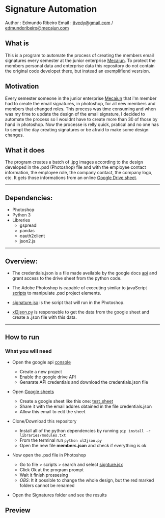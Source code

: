 # Signature Automation
Author : Edmundo Ribeiro 
Email : jtvedy@gmail.com / edmundoribeiro@mecajun.com

## What is
This is a program to automate the process of creating the members email signatures every semester
at the junior enterprise [Mecajun](https://www.mecajun.com/). To protect the members personal data and enterprise data this repository do not contain the original code developet there, but instead an exemplifiend vesrsion. 

## Motivation
Every semester someone in the junior enterprise [Mecajun](https://www.mecajun.com/) that i'm member had to create the email signatures, in photoshop, for all new members and members that changed roles. This process was time consuming and when was my time to update the design of the email signature, I decided to automate the process so I wouldnt have to create more than 30 of those by hand in photoshop. Now the processe is relly quick, pratical and no one has to sempt the day creating signatures or be afraid to make some design changes. 


## What it does
The program creates a batch of .jpg images according to the design developed in the .psd (Photoshop) file and with the employee contact information, the employee role, the company contact, the company logo, etc. It gets those informations from an online [Google Drive sheet](https://docs.google.com/spreadsheets).

---

## Dependencies:
- Photoshop
- Python 3
- Libreries
  - gspread
  - pandas
  - oauth2client
  - json2.js

---

## Overview:

- The credentials.json is a file made aveilable by the google docs [api](https://developers.google.com/drive) and grant access to the drive sheet from the python code.

- The Adobe Photoshop is capable of executing similar to javaScript [scripts](https://www.adobe.com/content/dam/acom/en/devnet/photoshop/scripting/photoshop-cc-scripting-guide.pdf) to manipulate .psd project elements.

- [signature.jsx](/signature.jsx) is the script that will run in the Photoshop.

- [xl2json.py](/xl2json.py) is responseble to get the data from the google sheet and create a .json file with this data.
---

## How to run

### What you will need

- Open the google api [console]() 
  - Create a new project
  - Enable the google drive API
  - Genarate API credentials and download the credentials.json file
  
- Open [Google sheets](https://docs.google.com/spreadsheets)
  - Create a google sheet like this one: [test_sheet](https://docs.google.com/spreadsheets/d/1DkVr452G_8Q2AWkOqfTvq3UKfVj45O409gA-fUpfmOs/edit?usp=sharing)
  - Share it with the email addres obtained in the file credentials.json
  - Allow this email to edit the sheet

- Clone/Download this repository
  - Install all of the python dependencies by running `pip install -r libraries/modules.txt `
  - From the terminal run `python xl2json.py`
  - Open the new file __members.json__ and check if everything is ok

- Now open the .psd file in Photoshop 
  - Go to file > scripts > search and select [signture.jsx](/signture.jsx)
  - Click Ok at the program prompt
  - Wait it finish prossesing 
  - _OBS_: It it possible to change the whole design, but the red marked folders cannot be renamed

- Open the Signatures folder and see the results

## Preview
[](Img/preview.gif)


